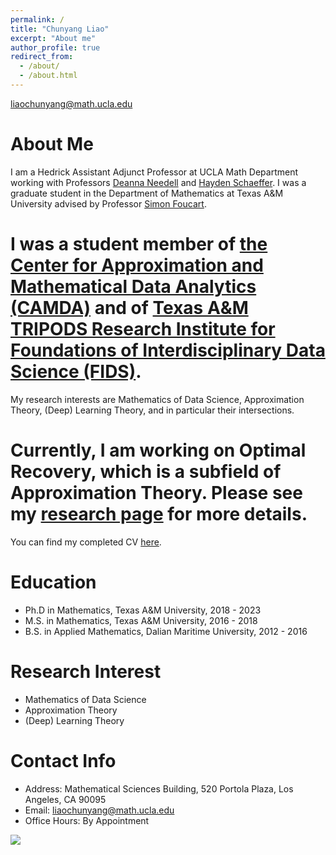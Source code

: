 ```yaml
---
permalink: /
title: "Chunyang Liao"
excerpt: "About me"
author_profile: true
redirect_from: 
  - /about/
  - /about.html
---
```


liaochunyang@math.ucla.edu

About Me
=====
I am a Hedrick Assistant Adjunct Professor at UCLA Math Department working with Professors <a href="https://www.math.ucla.edu/~deanna/" target="_blank">Deanna Needell</a> and <a href="https://www.math.ucla.edu/people/ladder/hayden" target="_blank">Hayden Schaeffer</a>. I was a graduate student in the Department of Mathematics at Texas A&M University advised by Professor <a href="https://www.math.tamu.edu/~foucart/" target="_blank">Simon Foucart</a>. 

# I was a student member of <a href="https://sites.google.com/tamu.edu/camda" target="_blank">the Center for Approximation and Mathematical Data Analytics (CAMDA)</a> and of <a href="https://fids.tamu.edu" target="_blank">Texas A&M TRIPODS Research Institute for Foundations of Interdisciplinary Data Science (FIDS)</a>.
My research interests are Mathematics of Data Science, Approximation Theory, (Deep) Learning Theory, and in particular their intersections. 
# Currently, I am working on Optimal Recovery, which is a subfield of Approximation Theory. Please see my [research page](research.md) for more details. 

You can find my completed CV <a href="https://github.com/liaochunyang/liaochunyang.github.io/blob/gh-pages/cv.pdf" target="_blank">here</a>. 

Education
=====
* Ph.D in Mathematics, Texas A&M University, 2018 - 2023
* M.S. in Mathematics, Texas A&M University, 2016 - 2018
* B.S. in Applied Mathematics, Dalian Maritime University, 2012 - 2016

Research Interest
=====
* Mathematics of Data Science
* Approximation Theory
* (Deep) Learning Theory

Contact Info
=====
* Address: Mathematical Sciences Building, 520 Portola Plaza, Los Angeles, CA 90095
* Email: liaochunyang@math.ucla.edu
* Office Hours:  By Appointment

<a href="https://clustrmaps.com/site/1bl7w"  title="Visit tracker"><img src="//www.clustrmaps.com/map_v2.png?d=LF-_ZjqyLdfXkTmKU8n0n42IzSBzQ9NI3NDoxftxntM&cl=ffffff" /></a>

